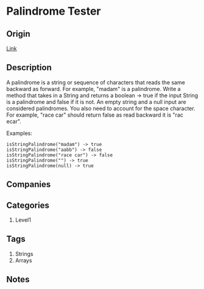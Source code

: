 # Palindrome Tester

## Origin

[Link](https://www.firecode.io)

## Description

A palindrome is a string or sequence of characters that reads the same backward as forward. For example, "madam" is a palindrome. Write a method that takes in a String and returns a boolean -> true if the input String is a palindrome and false if it is not. An empty string and a null input are considered palindromes. You also need to account for the space character. For example, "race car" should return false as read backward it is "rac ecar".

Examples:

```text
isStringPalindrome("madam") -> true
isStringPalindrome("aabb") -> false
isStringPalindrome("race car") -> false
isStringPalindrome("") -> true
isStringPalindrome(null) -> true
```

## Companies

## Categories

1. Level1

## Tags

1. Strings
1. Arrays

## Notes
